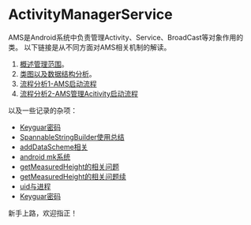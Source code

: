 # ActivityManagerService #

AMS是Android系统中负责管理Activity、Service、BroadCast等对象作用的类。
以下链接是从不同方面对AMS相关机制的解读。

1. [概述管理范围](./doc/chap1/chap1.md)。
2. [类图以及数据结构分析](./doc/chap2/chap2.md)。
3. [流程分析1-AMS启动流程](./doc/AMS启动流程/AMS启动流程.md)
4. [流程分析2-AMS管理Acitivity启动流程](./doc/AMS管理Activity启动流程/AMS管理Acitivity启动流程.md)


以及一些记录的杂项：

* [Keyguar密码](./doc/杂项/Keyguar密码.md)
* [SpannableStringBuilder使用总结](./doc/杂项/SpannableStringBuilder使用总结.md)
* [addDataScheme相关](./doc/杂项/addDataScheme相关.md)
* [android mk系统](./doc/杂项/android_mk系统.md)
* [getMeasuredHeight的相关问题](./doc/杂项/getMeasuredHeight的相关问题.md)
* [getMeasuredHeight的相关问题续](./doc/杂项/getMeasuredHeight的相关问题续.md)
* [uid与进程](./doc/杂项/uid与进程.md)
* [Keyguar密码](./doc/杂项/Keyguar密码.md)

新手上路，欢迎指正！
